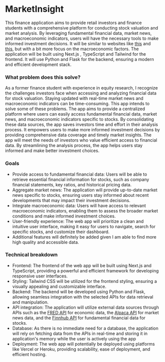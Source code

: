 # MarketInsight

This finance application aims to provide retail investors and finance students with a comprehensive platform for conducting stock valuation and market analysis. By leveraging fundamental financial data, market news, and macroeconomic indicators, users will have the necessary tools to make informed investment decisions. It will be similar to websites like [this](https://roic.ai/) and [this](https://www.stratosphere.io/), but with a bit more focus on the macroeconomic factors. The application will be built using Next.js , TypeScript and Tailwind for the frontend. It will use Python and Flask for the backend, ensuring a modern and efficient development stack.

### What problem does this solve?

As a former finance student with experience in equity research, I recognize the challenges investors face when accessing and analyzing financial data for stock valuation. Staying updated with real-time market news and macroeconomic indicators can be time-consuming. This app intends to solve some of these problems.
The app aims to provide a centralized platform where users can easily access fundamental financial data, market news, and macroeconomic indicators specific to stocks. By consolidating these data sources, the app saves investors time and effort in their analysis process. It empowers users to make more informed investment decisions by providing comprehensive data coverage and timely market insights. The app will meet the needs of investors who value efficient access to financial data. By streamlining the analysis process, the app helps users stay informed and make better investment choices.

### Goals

- Provide access to fundamental financial data: Users will be able to retrieve essential financial information for stocks, such as company financial statements, key ratios, and historical pricing data.
- Aggregate market news: The application will provide up-to-date market news specific to stocks, ensuring users stay informed about recent developments that may impact their investment decisions.
- Integrate macroeconomic data: Users will have access to relevant macroeconomic indicators, enabling them to assess the broader market conditions and make informed investment choices.
- User-friendly experience: The web app will prioritize a clean and intuitive user interface, making it easy for users to navigate, search for specific stocks, and customize their dashboard.
- Additional features will definitely be added given I am able to find more high quality and accessible data. 

### Technical breakdown

- Frontend: The frontend of the web app will be built using Next.js and TypeScript, providing a powerful and efficient framework for developing responsive user interfaces.
- Styling: Tailwind CSS will be utilized for the frontend styling, ensuring a visually appealing and customizable interface.
- Backend: The backend will be developed using Python and Flask, allowing seamless integration with the selected APIs for data retrieval and manipulation.
- API integration: The application will utilize external data sources through APIs such as the [FRED API](https://fred.stlouisfed.org/docs/api/fred/) for economic data, the [Alpaca API](https://alpaca.markets/) for market news data, and the [Finnhub API](https://finnhub.io/) for fundamental financial data for stocks.
- Database: As there is no immediate need for a database, the application will rely on fetching data from the APIs in real-time and storing it in application's memory while the user is actively using the app
- Deployment: The web app will potentially be deployed using platforms like Vercel or Heroku, providing scalability, ease of deployment, and efficient hosting.
